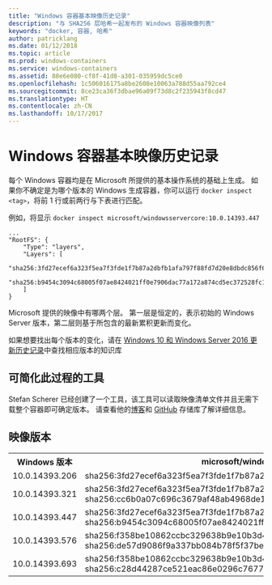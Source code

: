 ```yaml
---
title: "Windows 容器基本映像历史记录"
description: "与 SHA256 层哈希一起发布的 Windows 容器映像列表"
keywords: "docker, 容器, 哈希"
author: patricklang
ms.date: 01/12/2018
ms.topic: article
ms.prod: windows-containers
ms.service: windows-containers
ms.assetid: 88e6e080-cf8f-41d8-a301-035959dc5ce0
ms.openlocfilehash: 1c506016175a8be2608e10063a788d55aa792ce4
ms.sourcegitcommit: 8ce23ca36f3dbae96a09f73d8c2f235943f8cd47
ms.translationtype: HT
ms.contentlocale: zh-CN
ms.lasthandoff: 10/17/2017
---
```

# <a name="windows-container-base-image-history"></a>Windows 容器基本映像历史记录

每个 Windows 容器均是在 Microsoft 所提供的基本操作系统的基础上生成。 如果你不确定是为哪个版本的 Windows 生成容器，你可以运行 `docker inspect <tag>`，将前 1 行或前两行与下表进行匹配。

例如，将显示 `docker inspect microsoft/windowsservercore:10.0.14393.447`

```none
...
"RootFS": {
    "Type": "layers",
    "Layers": [
        "sha256:3fd27ecef6a323f5ea7f3fde1f7b87a2dbfb1afa797f88fd7d20e8dbdc856f67",
        "sha256:b9454c3094c68005f07ae8424021ff0e7906dac77a172a874cd5ec372528fc15"
    ]
}
```

Microsoft 提供的映像中有哪两个层。 第一层是恒定的，表示初始的 Windows Server 版本，第二层则基于所包含的最新累积更新而变化。

如果想要找出每个版本的变化，请在 [Windows 10 和 Windows Server 2016 更新历史记录](https://support.microsoft.com/en-us/help/12387/windows-10-update-history)中查找相应版本的知识库


## <a name="tools-to-simplify-this-process"></a>可简化此过程的工具

Stefan Scherer 已经创建了一个工具，该工具可以读取映像清单文件并且无需下载整个容器即可确定版本。 请查看他的[博客](https://stefanscherer.github.io/winspector/)和 [GitHub](https://github.com/StefanScherer/winspector) 存储库了解详细信息。


## <a name="image-versions"></a>映像版本

<table>
    <tr>
        <th>Windows 版本</th>
        <th>microsoft/windowsservercore</th>
        <th>microsoft/nanoserver</th>
    </tr>
    <tr>
        <td>10.0.14393.206</td>
        <td>sha256:3fd27ecef6a323f5ea7f3fde1f7b87a2dbfb1afa797f88fd7d20e8dbdc856f67</td>
        <td>sha256:342d4e407550c52261edd20cd901b5ce438f0b1e940336de3978210612365063</td>
    </tr>
    <tr>
        <td>10.0.14393.321</td>
        <td>sha256:3fd27ecef6a323f5ea7f3fde1f7b87a2dbfb1afa797f88fd7d20e8dbdc856f67<br/>
        sha256:cc6b0a07c696c3679af48ab4968de1b42d35e568f3d1d72df21f0acb52592e0b</td>
        <td>sha256:342d4e407550c52261edd20cd901b5ce438f0b1e940336de3978210612365063<br/>
        sha256:2c195a33d84d936c7b8542a8d9890a2a550e7558e6ac73131b130e5730b9a3a5</td>
    </tr>
    <tr>
        <td>10.0.14393.447</td>
        <td>sha256:3fd27ecef6a323f5ea7f3fde1f7b87a2dbfb1afa797f88fd7d20e8dbdc856f67<br/>
        sha256:b9454c3094c68005f07ae8424021ff0e7906dac77a172a874cd5ec372528fc15</td>
        <td>sha256:342d4e407550c52261edd20cd901b5ce438f0b1e940336de3978210612365063<br/>
        sha256:c8606bedb07a714a6724b8f88ce85b71eaf5a1c80b4c226e069aa3ccbbe69154</td>
    </tr>
    <tr>
        <td>10.0.14393.576</td>
        <td>sha256:f358be10862ccbc329638b9e10b3d497dd7cd28b0e8c7931b4a545c88d7f7cd6<br/>
        sha256:de57d9086f9a337bb084b78f5f37be4c8f1796f56a1cd3ec8d8d1c9c77eb693c</td>
        <td>sha256:6c357baed9f5177e8c8fd1fa35b39266f329535ec8801385134790eb08d8787d<br/>
        sha256:0d812bf7a7032db75770c3d5b92c0ac9390ca4a9efa0d90ba2f55ccb16515381</td>
    </tr>
    <tr>
        <td>10.0.14393.693</td>
        <td>sha256:f358be10862ccbc329638b9e10b3d497dd7cd28b0e8c7931b4a545c88d7f7cd6<br/>
        sha256:c28d44287ce521eac86e0296c7677f5d8ca1e86d1e45e7618ec900da08c95df3</td>
        <td>sha256:6c357baed9f5177e8c8fd1fa35b39266f329535ec8801385134790eb08d8787d<br/>
        sha256:dd33c5d8d8b3c230886132c328a7801547f13de1dac9a629e2739164a285b3ab</td>
    </tr>
</table>

